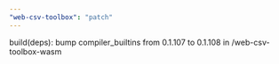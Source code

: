 ```yaml
---
"web-csv-toolbox": "patch"
---
```


build(deps): bump compiler_builtins from 0.1.107 to 0.1.108 in /web-csv-toolbox-wasm
